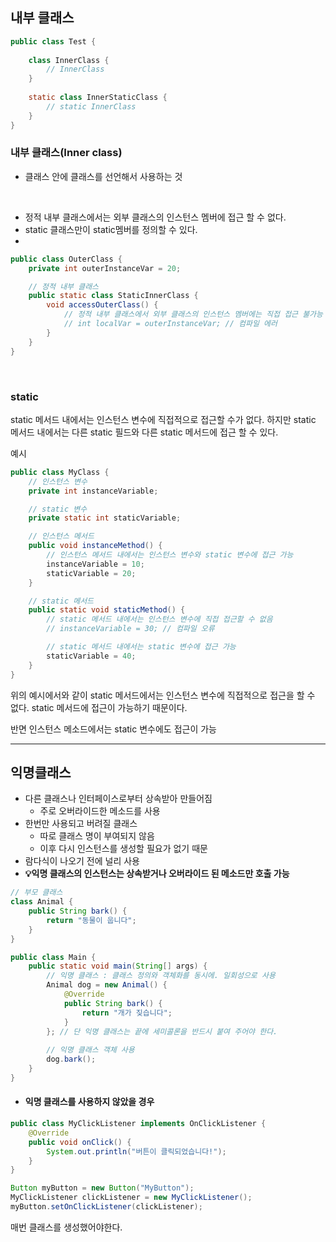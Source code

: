 내부 클래스 
--

```java
public class Test {
    
    class InnerClass {
        // InnerClass
    }
    
    static class InnerStaticClass {
        // static InnerClass
    }
}
```
### 내부 클래스(Inner class)
- 클래스 안에 클래스를 선언해서 사용하는 것  

<br>


- 정적 내부 클래스에서는 외부 클래스의 인스턴스 멤버에 접근 할 수 없다.
- static 클래스만이 static멤버를 정의할 수 있다.
- 
```java
public class OuterClass {
    private int outerInstanceVar = 20;

    // 정적 내부 클래스
    public static class StaticInnerClass {
        void accessOuterClass() {
            // 정적 내부 클래스에서 외부 클래스의 인스턴스 멤버에는 직접 접근 불가능
            // int localVar = outerInstanceVar; // 컴파일 에러
        }
    }
}

```
<br>

### static

static 메서드 내에서는 인스턴스 변수에 직접적으로 접근할 수가 없다.
하지만 static 메서드 내에서는 다른 static 필드와 다른 static 메서드에
접근 할 수 있다.  

예시
```java
public class MyClass {
    // 인스턴스 변수
    private int instanceVariable;

    // static 변수
    private static int staticVariable;

    // 인스턴스 메서드
    public void instanceMethod() {
        // 인스턴스 메서드 내에서는 인스턴스 변수와 static 변수에 접근 가능
        instanceVariable = 10;
        staticVariable = 20;
    }

    // static 메서드
    public static void staticMethod() {
        // static 메서드 내에서는 인스턴스 변수에 직접 접근할 수 없음
        // instanceVariable = 30; // 컴파일 오류

        // static 메서드 내에서는 static 변수에 접근 가능
        staticVariable = 40;
    }
}
```
위의 예시에서와 같이 static 메서드에서는 인스턴스 변수에 직접적으로 접근을 할 수 없다.
static 메서드에 접근이 가능하기 때문이다.  

반면 인스턴스 메소드에서는 static 변수에도 접근이 가능

----
## 익명클래스 

- 다른 클래스나 인터페이스로부터 상속받아 만들어짐
  - 주로 오버라이드한 메소드를 사용
- 한번만 사용되고 버려질 클래스
  - 따로 클래스 명이 부여되지 않음
  - 이후 다시 인스턴스를 생성할 필요가 없기 때문
- 람다식이 나오기 전에 널리 사용
- **💡익명 클래스의 인스턴스는 상속받거나 오버라이드 된 메소드만 호출 가능**


```java
// 부모 클래스
class Animal {
    public String bark() {
        return "동물이 웁니다";
    }
}

public class Main {
    public static void main(String[] args) {
        // 익명 클래스 : 클래스 정의와 객체화를 동시에. 일회성으로 사용
        Animal dog = new Animal() {
        	@Override
            public String bark() {
                return "개가 짖습니다";
            }
        }; // 단 익명 클래스는 끝에 세미콜론을 반드시 붙여 주어야 한다.
        	
        // 익명 클래스 객체 사용
        dog.bark();
    }
}
```

- #### 익명 클래스를 사용하지 않았을 경우
```java
public class MyClickListener implements OnClickListener {
    @Override
    public void onClick() {
        System.out.println("버튼이 클릭되었습니다!");
    }
}

Button myButton = new Button("MyButton");
MyClickListener clickListener = new MyClickListener();
myButton.setOnClickListener(clickListener);
```
매번 클래스를 생성했어야한다. 
